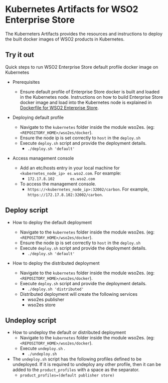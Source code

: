 # Kubernetes Artifacts for WSO2 Enterprise Store #
The Kuberneters Artifacts provides the resources and instructions to deploy the built docker images of WSO2 products in Kubernetes.

## Try it out
Quick steps to run WSO2 Enterprise Store default profile docker image on Kubernetes

* Prerequisites
    - Ensure default profile of Enterprise Store docker is built and loaded in the Kubernetes node.
    Instructions on how to build Enterprise Store docker image and load into the Kubernetes node is explained in [Dockerfile for WSO2 Enterprise Store](https://github.com/wso2/kubernetes-artifacts/tree/master/wso2es/docker/README.md#building-the-docker-images).

* Deploying default profile
    - Navigate to the `kubernetes` folder inside the module wso2es. (eg: `<REPOSITORY_HOME>/wso2es/docker`). 
    - Ensure the node ip is set correctly to `host` in the `deploy.sh`
    - Execute `deploy.sh` script and provide the deployment details.
        + `./deploy.sh 'default'`

* Access management console
    - Add an etc/hosts entry in your local machine for `<kubernetes_node_ip> es.wso2.com`. For example:
        + `172.17.8.102       es.wso2.com`
    - To access the management console.
        +  `https://<kubernetes_node_ip>:32002/carbon`. For example, `https://172.17.8.102:32002/carbon`.

## Deploy script

* How to deploy the default deployment
    - Navigate to the `kubernetes` folder inside the module wso2es. (eg: `<REPOSITORY_HOME>/wso2es/docker`).
    - Ensure the node ip is set correctly to `host` in the `deploy.sh`
    - Execute `deploy.sh` script and provide the deployment details.
        + `./deploy.sh 'default'`
          
* How to deploy the distributed deployment
    - Navigate to the `kubernetes` folder inside the module wso2es. (eg: `<REPOSITORY_HOME>/wso2es/docker`).
    - Execute `deploy.sh` script and provide the deployment details.
        + `./deploy.sh 'distributed'`
    - Distributed deployment will create the following services
        + wso2es publisher
        + wso2es store
    
## Undeploy script

* How to undeploy the default or distributed deployment
    - Navigate to the `kubernetes` folder inside the module wso2es. (eg: `<REPOSITORY_HOME>/wso2es/docker`).
    - Execute `undeploy.sh` .
        + `./undeploy.sh`           
* The `undeploy.sh` script has the following profiles defined to be undeployed. If it is required to undeploy any other profile, then it can be added to the `product_profiles` with a space as the separator.
    - `product_profiles=(default publisher store)`
